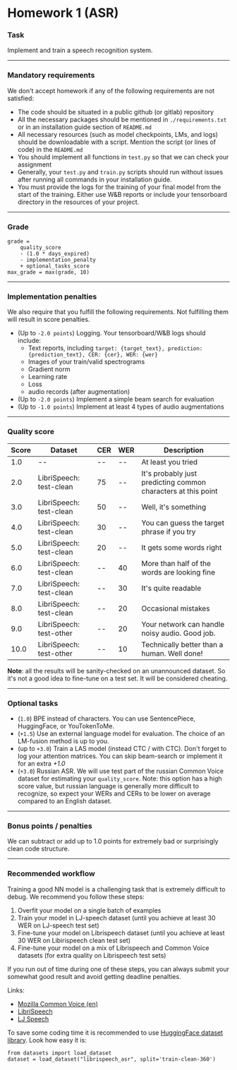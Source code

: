 # Homework 1 (ASR)

### Task
Implement and train a speech recognition system.


--------------
### Mandatory requirements
We don't accept homework if any of the following requirements are not satisfied:
* The code should be situated in a public github (or gitlab) repository
* All the necessary packages should be mentioned in `./requirements.txt` or in an installation 
  guide section of `README.md`
* All necessary resources (such as model checkpoints, LMs, and logs) should be downloadable with a script. 
  Mention the script (or lines of code) in the `README.md`
* You should implement all functions in `test.py` so that we can check your assignment
* Generally, your `test.py` and `train.py` scripts should run without issues after running all commands in your installation guide.
* You must provide the logs for the training of your final model from the start of the training. 
  Either use W&B reports or include your tensorboard directory in the resources of your project.
  


--------------
### Grade
```
grade = 
    quality_score 
    - (1.0 * days_expired) 
    - implementation_penalty 
    + optional_tasks_score
max_grade = max(grade, 10)
```


--------------
### Implementation penalties
We also require that you fulfill the following requirements. Not fulfilling them will result in score penalties.
* (Up to `-2.0 points`) Logging. Your tensorboard/W&B logs should include:
  * Text reports, including `target: {target_text}, prediction: {prediction_text}, CER: {cer}, WER: {wer}`
  * Images of your train/valid spectrograms
  * Gradient norm
  * Learning rate
  * Loss
  * audio records (after augmentation)
* (Up to `-2.0 points`) Implement a simple beam search for evaluation
* (Up to `-1.0 points`) Implement at least 4 types of audio augmentations


--------------
### Quality score

| Score  | Dataset | CER | WER| Description|
| ------------- | ------------- | ------------- | ------------- | -------------      |
| 1.0 | -- | -- | -- | At least you tried |
| 2.0 | LibriSpeech: test-clean | 75 | -- | It's probably just predicting common characters at this point |
| 3.0 | LibriSpeech: test-clean | 50 | -- | Well, it's something |
| 4.0 | LibriSpeech: test-clean | 30 | -- | You can guess the target phrase if you try |
| 5.0 | LibriSpeech: test-clean | 20 | -- | It gets some words right |
| 6.0 | LibriSpeech: test-clean | -- | 40 | More than half of the words are looking fine |
| 7.0 | LibriSpeech: test-clean | -- | 30 | It's quite readable |
| 8.0 | LibriSpeech: test-clean | -- | 20 | Occasional mistakes  |
| 9.0 | LibriSpeech: test-other | -- | 20 | Your network can handle noisy audio. Good job. |
| 10.0 | LibriSpeech: test-other | -- | 10 | Technically better than a human. Well done! |

__Note__: all the results will be sanity-checked on an unannounced dataset. 
So it's not a good idea to fine-tune on a test set. 
It will be considered cheating.

--------------
### Optional tasks
* (`1.0`) BPE instead of characters. You can use SentencePiece, HuggingFace, or YouTokenToMe.
* (`+1.5`) Use an external language model for evaluation. The choice of an LM-fusion method is up to you.
* (up to `+3.0`) Train a LAS model (instead CTC / with CTC). Don't forget to log your attention matrices. 
  You can skip beam-search or implement it for an extra *+1.0*
* (`+3.0`) Russian ASR. We will use test part of the russian Common Voice dataset for estimating your `quality_score`. 
  Note: this option has a high score value, but russian language is generally more difficult to recognize, 
  so expect your WERs and CERs to be lower on average compared to an English dataset.

--------------
### Bonus points / penalties
We can subtract or add up to 1.0 points for extremely bad or surprisingly clean code structure.

--------------
### Recommended workflow

Training a good NN model is a challenging task that is extremely difficult to debug.
We recommend you follow these steps:
1) Overfit your model on a single batch of examples
2) Train your model in LJ-speech dataset (until you achieve at least 30 WER on LJ-speech test set)
3) Fine-tune your model on Librispeech dataset (until you achieve at least 30 WER on Libirispeech clean test set)
4) Fine-tune your model on a mix of Librispeech and Common Voice datasets (for extra quality on Librispeech test sets)


If you run out of time during one of these steps, you can always submit your somewhat good result and 
  avoid getting deadline penalties.

Links: 
* [Mozilla Common Voice (en)](https://commonvoice.mozilla.org/ru)  
* [LibriSpeech](https://www.openslr.org/12)
* [LJ Speech](https://keithito.com/LJ-Speech-Dataset/)

To save some coding time it is recommended to use [HuggingFace dataset library](https://github.com/huggingface/datasets). 
Look how easy it is:
```
from datasets import load_dataset
dataset = load_dataset("librispeech_asr", split='train-clean-360')
```
